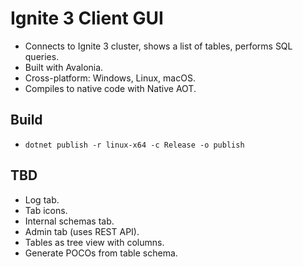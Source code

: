 # Ignite 3 Client GUI

* Connects to Ignite 3 cluster, shows a list of tables, performs SQL queries.
* Built with Avalonia.
* Cross-platform: Windows, Linux, macOS.
* Compiles to native code with Native AOT.

## Build

* `dotnet publish -r linux-x64 -c Release -o publish`

## TBD

* Log tab.
* Tab icons.
* Internal schemas tab.
* Admin tab (uses REST API).
* Tables as tree view with columns.
* Generate POCOs from table schema.
